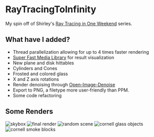 # RayTracingToInfinity
My spin off of Shirley's [Ray Tracing in One Weekend](http://www.realtimerendering.com/raytracing/) series.
## What have I added?
- Thread parallelization allowing for up to 4 times faster rendering
- [Super Fast Media Library](https://www.sfml-dev.org/) for result visualization
- New plane and disk hittables
- Cylinders and Cones
- Frosted and colored glass
- X and Z axis rotations
- Render denoising through [Open-Image-Denoise](https://github.com/OpenImageDenoise/oidn)
- Export to PNG, a filetype more user-friendly than PPM.
- Some code refactoring
## Some Renders
![skybox](https://github.com/AnonymousAAArdvark/RayTracingToInfinity/blob/master/output/skybox2_processed.png)
![final render](https://github.com/AnonymousAAArdvark/RayTracingToInfinity/blob/master/output/final_render.png)
![random scene](https://github.com/AnonymousAAArdvark/RayTracingToInfinity/blob/master/output/imagehq.png)
![cornell glass objects](https://github.com/AnonymousAAArdvark/RayTracingToInfinity/blob/master/output/denoised_glass_x2.jpg)
![cornell smoke blocks](https://github.com/AnonymousAAArdvark/RayTracingToInfinity/blob/master/output/denoised_photos_v2_x2.jpg)
